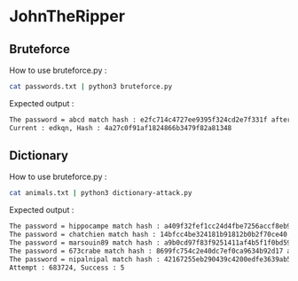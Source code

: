 # JohnTheRipper

## Bruteforce

How to use bruteforce.py :

```sh
cat passwords.txt | python3 bruteforce.py
```

Expected output :

```sh
The password = abcd match hash : e2fc714c4727ee9395f324cd2e7f331f after 19010 attempts
Current : edkqn, Hash : 4a27c0f91af1824866b3479f82a81348
```

## Dictionary

How to use bruteforce.py :

```sh
cat animals.txt | python3 dictionary-attack.py
```

Expected output :

```sh
The password = hippocampe match hash : a409f32fef1cc24d4fbe7256accf8eb9 after 45 attempts
The password = chatchien match hash : 14bfcc4be324181b91812b0b2f70ce40 after 31449 attempts
The password = marsouin89 match hash : a9b0cd97f83f9251411af4b5f1f0bd59 after 72232 attempts
The password = 673crabe match hash : 8699fc754c2e40dc7ef0ca9634b92d17 after 461416 attempts
The password = nipalnipal match hash : 42167255eb290439c4200edfe3639ab5 after 620610 attempts
Attempt : 683724, Success : 5
```
